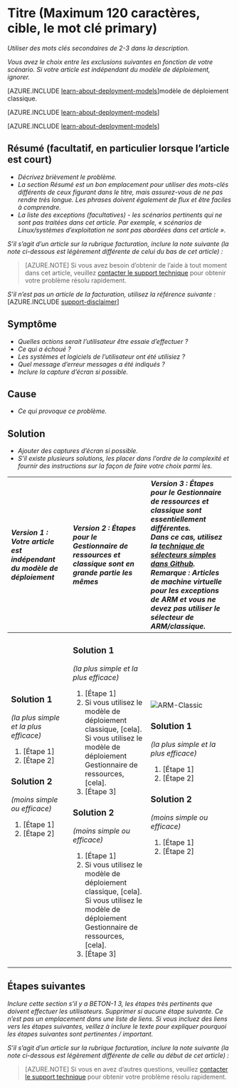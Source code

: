 <properties
   pageTitle="Titre de la page qui s’affiche dans les résultats de recherche et onglet navigateur"
   description="Description de l’article qui sera affichée sur les pages d’accueil et dans la plupart des résultats de la recherche"
   services="service-name"
   documentationCenter="dev-center-name"
   authors="GitHub-alias-of-only-one-author"
   manager="manager-alias"
   editor=""
   tags="comma-separates-additional-tags-if-required"/>

<tags
   ms.service="required"
   ms.devlang="may be required"
   ms.topic="article"
   ms.tgt_pltfrm="may be required"
   ms.workload="required"
   ms.date="mm/dd/yyyy"
   ms.author="Your MSFT alias or your full email address;semicolon separates two or more"/>

# <a name="title-maximum-120-characters-target-the-primary-keyword"></a>Titre (Maximum 120 caractères, cible, le mot clé primary)

_Utiliser des mots clés secondaires de 2-3 dans la description._

_Vous avez le choix entre les exclusions suivantes en fonction de votre scénario. Si votre article est indépendant du modèle de déploiement, ignorer._

[AZURE.INCLUDE [learn-about-deployment-models](../../includes/learn-about-deployment-models-rm-include.md)]modèle de déploiement classique.

[AZURE.INCLUDE [learn-about-deployment-models](../../includes/learn-about-deployment-models-classic-include.md)]

[AZURE.INCLUDE [learn-about-deployment-models](../../learn-about-deployment-models-both-include.md)]

## <a name="summary-optional-especially-when-the-article-is-short"></a>Résumé (facultatif, en particulier lorsque l’article est court)

- _Décrivez brièvement le problème._
- _La section Résumé est un bon emplacement pour utiliser des mots-clés différents de ceux figurant dans le titre, mais assurez-vous de ne pas rendre très longue. Les phrases doivent également de flux et être faciles à comprendre._
- _La liste des exceptions (facultatives) - les scénarios pertinents qui ne sont pas traitées dans cet article. Par exemple, « scénarios de Linux/systèmes d’exploitation ne sont pas abordées dans cet article »._

_S’il s’agit d’un article sur la rubrique facturation, inclure la note suivante (la note ci-dessous est légèrement différente de celui du bas de cet article) :_
> [AZURE.NOTE] Si vous avez besoin d’obtenir de l’aide à tout moment dans cet article, veuillez [contacter le support technique](https://portal.azure.com/?#blade/Microsoft_Azure_Support/HelpAndSupportBlade) pour obtenir votre problème résolu rapidement.

_S’il n’est pas un article de la facturation, utilisez la référence suivante :_
[AZURE.INCLUDE [support-disclaimer](../../includes/support-disclaimer.md)]

## <a name="symptom"></a>Symptôme

- _Quelles actions serait l’utilisateur être essaie d’effectuer ?_
- _Ce qui a échoué ?_
- _Les systèmes et logiciels de l’utilisateur ont été utilisiez ?_
- _Quel message d’erreur messages a été indiqués ?_
- _Inclure la capture d’écran si possible._

## <a name="cause"></a>Cause

- _Ce qui provoque ce problème._

## <a name="solution"></a>Solution

- _Ajouter des captures d’écran si possible._
- _S’il existe plusieurs solutions, les placer dans l’ordre de la complexité et fournir des instructions sur la façon de faire votre choix parmi les._

| <em>Version 1 : Votre article est indépendant du modèle de déploiement</em> | <em>Version 2 : Étapes pour le Gestionnaire de ressources et classique sont en grande partie les mêmes</em> | <em>Version 3 : Étapes pour le Gestionnaire de ressources et classique sont essentiellement différentes. <br />Dans ce cas, utilisez la <a href="https://github.com/Azure/azure-content-pr/blob/master/contributor-guide/custom-markdown-extensions.md#simple-selectors">technique de sélecteurs simples dans Github</a>. <br />Remarque : Articles de machine virtuelle pour les exceptions de ARM et vous ne devez pas utiliser le sélecteur de ARM/classique.</em> |
|:------------------------------------------------------|:-----------------------------------------------------------|:----------------------------------------------------------------------------------------------------------------------------------------------------------------------------|
| <p><h3>Solution 1</h3><em>(la plus simple et la plus efficace)</em></p><ol><li>[Étape 1]</li><li>[Étape 2]</li></ol><p><h3>Solution 2</h3><em>(moins simple ou efficace)</em></p><ol><li>[Étape 1]</li><li>[Étape 2]</li></ol><br /><br /><br /><br /><br /><br /><br /><br /> | <p><h3>Solution 1</h3><em>(la plus simple et la plus efficace)</em></p><ol><li>[Étape 1]</li><li>Si vous utilisez le modèle de déploiement classique, [cela].<br />Si vous utilisez le modèle de déploiement Gestionnaire de ressources, [cela].</li><li>[Étape 3]</li></ol><p><h3>Solution 2</h3><em>(moins simple ou efficace)</em></p><ol><li>[Étape 1]</li><li>Si vous utilisez le modèle de déploiement classique, [cela].<br />Si vous utilisez le modèle de déploiement Gestionnaire de ressources, [cela].</li><li>[Étape 3]</li></ol> | <img src="media/markdown-template-for-support-articles-symptom-cause-resolution/rm-classic.png" alt="ARM-Classic"><p><h3>Solution 1</h3><em>(la plus simple et la plus efficace)</em></p><ol><li>[Étape 1]</li><li>[Étape 2]</li></ol><p><h3>Solution 2</h3><em>(moins simple ou efficace)</em></p><ol><li>[Étape 1]</li><li>[Étape 2]</li></ol><br /><br /><br /><br /> |

## <a name="next-steps"></a>Étapes suivantes
_Inclure cette section s’il y a BETON-1 3, les étapes très pertinents que doivent effectuer les utilisateurs. Supprimer si aucune étape suivante. Ce n’est pas un emplacement dans une liste de liens. Si vous incluez des liens vers les étapes suivantes, veillez à inclure le texte pour expliquer pourquoi les étapes suivantes sont pertinentes / important._

_S’il s’agit d’un article sur la rubrique facturation, inclure la note suivante (la note ci-dessous est légèrement différente de celle au début de cet article) :_
> [AZURE.NOTE] Si vous en avez d’autres questions, veuillez [contacter le support technique](https://portal.azure.com/?#blade/Microsoft_Azure_Support/HelpAndSupportBlade) pour obtenir votre problème résolu rapidement.
